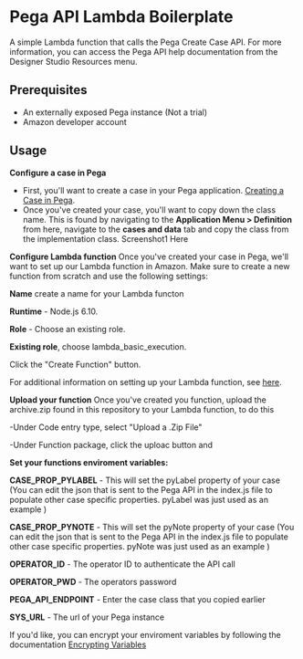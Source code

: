 # Pega API Lambda Boilerplate

A simple Lambda function that calls the Pega Create Case API. For more information, you can access the Pega API help documentation from the Designer Studio Resources menu.

## Prerequisites
- An externally exposed Pega instance (Not a trial)
- Amazon developer account

## Usage
**Configure a case in Pega**
- First, you'll want to create a case in your Pega application. [Creating a Case in Pega](https://pdn.pega.com/creating-case "Creating a Case in Pega").
- Once you've created your case, you'll want to copy down the class name. This is found by navigating to the **Application Menu > Definition** from here, navigate to the **cases and data** tab and copy the class from the implementation class.
Screenshot1 Here

**Configure Lambda function**
Once you've created your case in Pega, we'll want to set up our Lambda function in Amazon. Make sure to create a new function from scratch and use the following settings:

**Name** create a name for your Lambda functon

**Runtime** - Node.js 6.10.

**Role**  - Choose an existing role.

**Existing role**, choose lambda_basic_execution.

Click the "Create Function" button.

For additional information on setting up your Lambda function, see [here](https://docs.aws.amazon.com/lambda/latest/dg/get-started-create-function.html "here").

**Upload your function**
Once you've created you function, upload the archive.zip found in this repository to your Lambda function, to do this

-Under Code entry type, select "Upload a .Zip File"

-Under Function package, click the uploac button and 

**Set your functions enviroment variables:**

**CASE_PROP_PYLABEL** - This will set the pyLabel property of your case (You can edit the json that is sent to the Pega API in the index.js file to populate other case specific properties. pyLabel was just used as an example )

**CASE_PROP_PYNOTE** - This will set the pyNote property of your case (You can edit the json that is sent to the Pega API in the index.js file to populate other case specific properties. pyNote was just used as an example )

**OPERATOR_ID** - The operator ID to authenticate the API call

**OPERATOR_PWD** - The operators password

**PEGA_API_ENDPOINT** - Enter the case class that you copied earlier

**SYS_URL** - The url of your Pega instance

If you'd like, you can encrypt your enviroment variables by following the documentation
[Encrypting Variables](https://docs.aws.amazon.com/lambda/latest/dg/env_variables.html#env_encrypt "Encrypting Variables")




